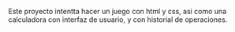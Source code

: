 Este proyecto intentta hacer un juego con html y css, asi como una calculadora con interfaz de usuario, y con historial de operaciones.
